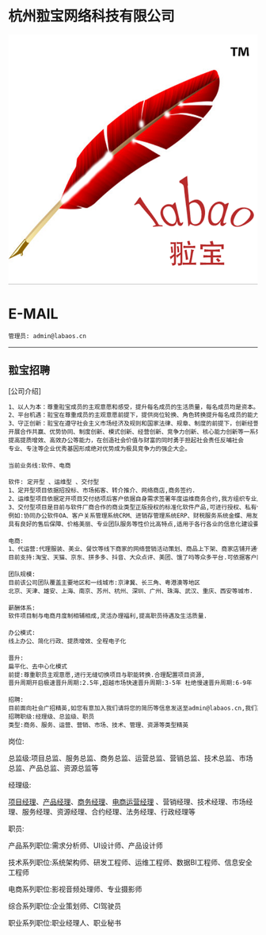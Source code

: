 杭州翋宝网络科技有限公司
======

![image](docs/image/labaoslogo.png)

E-MAIL
======

```bash
管理员: admin@labaos.cn

```

---

翋宝招聘
---
[公司介绍]
```bash
1、以人为本：尊重翋宝成员的主观意愿和感受，提升每名成员的生活质量，每名成员均是资本。
2、平台机遇：翋宝在尊重成员的主观意愿前提下，提供岗位轮换、角色转换提升每名成员的能力与成长、指导与帮扶。
3、守正创新：翋宝在遵守社会主义市场经济及规则和国家法律、规章、制度的前提下，创新经营理念，
开展合作共赢、优势协同、制度创新、模式创新、经营创新、竞争力创新、核心能力创新等一系列举措，
提高提质增效、高效办公等能力，在创造社会价值与财富的同时勇于担起社会责任反哺社会
专业、专注等企业优秀基因形成绝对优势成为极具竞争力的强企大企。

当前业务线:软件、电商

软件: 定开型 、运维型 、交付型
1、定开型项目依据招投标、市场拓客、转介推介、网络商店,商务签约.
2、运维型项目依据定开项目交付结项后客户依据自身需求签署年度运维商务合约,我方组织专业人员进行针对签约客户签约项目的运维保障工作.
3、交付型项目是目前与软件厂商合作的商业类型正版授权的标准化软件产品,可进行授权、私有化部署等实施项目.
例如:协同办公软件OA、客户关系管理系统CRM、进销存管理系统ERP、财税服务系统金蝶、用友.
具有良好的售后保障、价格美丽、专业团队服务等性价比高特点,适用于各行各业的信息化建设要求.

电商:
1、代运营:代理服装、美业、餐饮等线下商家的网络营销活动策划、商品上下架、商家店铺开通认证,采取月度收费、年度收费、订单佣金等服务方式,
目前支持:淘宝、天猫、京东、拼多多、抖音、大众点评、美团、饿了吗等众多平台.可依据客户网络营销活动需求进行精准平台投放和多种商企合作模式.

团队规模:
目前该公司团队覆盖主要地区和一线城市:京津冀、长三角、粤港澳等地区
北京、天津、雄安、上海、南京、苏州、杭州、深圳、广州、珠海、武汉、重庆、西安等城市.

薪酬体系:
软件项目制与电商月度制相辅相成,灵活办理福利,提高职员待遇及生活质量.

办公模式:
线上办公、简化行政、提质增效、全程电子化

晋升:
扁平化、去中心化模式
前提:尊重职员主观意愿,进行无缝切换项目与职能转换.合理配置项目资源,
晋升周期开启极速晋升周期:2.5年,超越市场快速晋升周期:3-5年 杜绝慢速晋升周期:6-9年

招聘:
目前面向社会广招精英,如您有意加入我们请将您的简历等信息发送至admin@labaos.cn,我们期待您的加入.
招聘职级:经理级、总监级、职员
类型:商务、服务、运营、营销、市场、技术、管理、资源等类型精英


```
岗位:

总监级:项目总监、服务总监、商务总监、运营总监、营销总监、技术总监、市场总监、产品总监、资源总监等

经理级:

[项目经理]、[产品经理]、[商务经理]、[电商运营经理] 、营销经理、技术经理、市场经理、服务经理、资源经理、合约经理、法务经理、行政经理等

[项目经理]: http://hrbp.labaos.com/docs/翋宝项目经理岗位说明书.pdf
[产品经理]: http://hrbp.labaos.com/docs/翋宝产品经理岗位说明书.pdf
[商务经理]: http://hrbp.labaos.com/docs/翋宝商务经理岗位说明书.pdf

[电商运营经理]: http://hrbp.labaos.com/docs/翋宝电子商务运营经理岗位说明书.pdf

职员:

产品系列职位:需求分析师、UI设计师、产品设计师

技术系列职位:系统架构师、研发工程师、运维工程师、数据BI工程师、信息安全工程师

电商系列职位:影视音频处理师、专业摄影师

综合系列职位:企业策划师、CI驾驶员

职业系列职位:职业经理人、职业秘书








